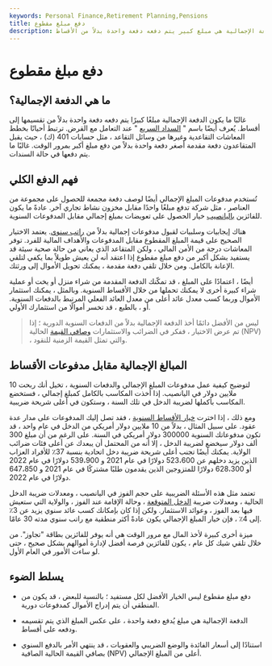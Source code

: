 ```yaml
---
keywords: Personal Finance,Retirement Planning,Pensions
title: دفع مبلغ مقطوع
description: الدفعة الإجمالية هي مبلغ كبير يتم دفعه دفعة واحدة بدلاً من الأقساط.
---
```


# دفع مبلغ مقطوع
## ما هي الدفعة الإجمالية؟

غالبًا ما يكون الدفعة الإجمالية مبلغًا كبيرًا يتم دفعه دفعة واحدة بدلاً من تقسيمها إلى أقساط. يُعرف أيضًا باسم " [السداد السريع](/bulletrepayment) " عند التعامل مع القرض. ترتبط أحيانًا بخطط المعاشات التقاعدية وغيرها من وسائل التقاعد ، مثل حسابات 401 (ك) ، حيث يقبل المتقاعدون دفعة مقدمة أصغر دفعة واحدة بدلاً من دفع مبلغ أكبر بمرور الوقت. غالبًا ما يتم دفعها في حالة السندات.

## فهم الدفع الكلي

تُستخدم مدفوعات المبلغ الإجمالي أيضًا لوصف دفعة مجمعة للحصول على مجموعة من العناصر ، مثل شركة تدفع مبلغًا واحدًا مقابل مخزون نشاط تجاري آخر. عادةً ما يكون للفائزين [باليانصيب](/lottery) خيار الحصول على تعويضات بمبلغ إجمالي مقابل المدفوعات السنوية.

هناك إيجابيات وسلبيات لقبول مدفوعات إجمالية بدلاً من [راتب سنوي](/annuity). يعتمد الاختيار الصحيح على قيمة المبلغ المقطوع مقابل المدفوعات والأهداف المالية للفرد. توفر المعاشات درجة من الأمن المالي ، ولكن المتقاعد الذي يعاني من حالة صحية سيئة قد يستفيد بشكل أكبر من دفع مبلغ مقطوع إذا اعتقد أنه لن يعيش طويلاً بما يكفي لتلقي الإعانة بالكامل. ومن خلال تلقي دفعة مقدمة ، يمكنك تحويل الأموال إلى ورثتك.

أيضًا ، اعتمادًا على المبلغ ، قد تمكّنك الدفعة المقدمة من شراء منزل أو يخت أو عملية شراء كبيرة أخرى لا يمكنك تحملها من خلال الأقساط السنوية. وبالمثل ، يمكنك استثمار الأموال وربما كسب معدل عائد أعلى من معدل العائد الفعلي المرتبط بالدفعات السنوية. أو ، بالطبع ، قد تخسر أموالًا من استثمارك الأولي.

> ليس من الأفضل دائمًا أخذ الدفعة الإجمالية بدلاً من الدفعات السنوية الدورية ؛ إذا تم عرض الاختيار ، ففكر في الضرائب والاستثمارات [وصافي القيمة](/npv) الحالية (NPV) ، والتي تمثل القيمة الزمنية للنقود.

>

## المبالغ الإجمالية مقابل مدفوعات الأقساط

لتوضيح كيفية عمل مدفوعات المبلغ الإجمالي والدفعات السنوية ، تخيل أنك ربحت 10 ملايين دولار في اليانصيب. إذا أخذت المكاسب بالكامل كمبلغ إجمالي ، فستخضع المكاسب بأكملها لضريبة الدخل في تلك السنة ، وستكون في أعلى شريحة ضريبية.

ومع ذلك ، إذا اخترت [خيار الأقساط السنوية](/ordinaryannuity) ، فقد تصل إليك المدفوعات على مدار عدة عقود. على سبيل المثال ، بدلاً من 10 ملايين دولار أمريكي من الدخل في عام واحد ، قد تكون مدفوعاتك السنوية 300000 دولار أمريكي في السنة. على الرغم من أن مبلغ 300 ألف دولار سيخضع لضريبة الدخل ، إلا أنه من المحتمل أن يبعدك عن أعلى فئات ضرائب الولاية. يمكنك أيضًا تجنب أعلى شريحة ضريبة دخل اتحادية بنسبة 37٪ للأفراد العزاب الذين يزيد دخلهم عن 523،600 دولارًا في عام 2021 و 539،900 دولارًا في عام 2022 أو 628،300 دولارًا للمتزوجين الذين يقدمون طلبًا مشتركًا في عام 2021 و 647،850 دولارًا في عام 2022.

تعتمد مثل هذه الأسئلة الضريبية على حجم الفوز في اليانصيب ، ومعدلات ضريبة الدخل الحالية ، ومعدلات ضريبة [الدخل المتوقعة](/taxrate) ، وحالة الإقامة عند الفوز ، والولاية التي ستعيش فيها بعد الفوز ، وعوائد الاستثمار. ولكن إذا كان بإمكانك كسب عائد سنوي يزيد عن 3٪ إلى 4٪ ، فإن خيار المبلغ الإجمالي يكون عادةً أكثر منطقية مع راتب سنوي مدته 30 عامًا.

ميزة أخرى كبيرة لأخذ المال مع مرور الوقت هي أنه يوفر للفائزين بطاقة "تجاوز". من خلال تلقي شيك كل عام ، يكون للفائزين فرصة أفضل لإدارة أموالهم بشكل صحيح ، حتى لو ساءت الأمور في العام الأول.

## يسلط الضوء

- دفع مبلغ مقطوع ليس الخيار الأفضل لكل مستفيد ؛ بالنسبة للبعض ، قد يكون من المنطقي أن يتم إدراج الأموال كمدفوعات دورية.

- الدفعة الإجمالية هي مبلغ يُدفع دفعة واحدة ، على عكس المبلغ الذي يتم تقسيمه ودفعه على أقساط.

- استنادًا إلى أسعار الفائدة والوضع الضريبي والعقوبات ، قد ينتهي الأمر بالدفع السنوي بصافي القيمة الحالية الصافية (NPV) أعلى من المبلغ الإجمالي.

